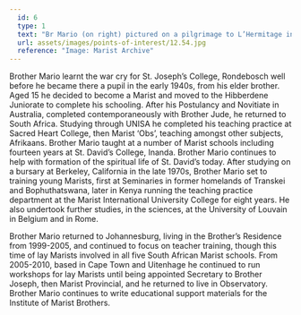 ```yaml
---
  id: 6
  type: 1
  text: "Br Mario (on right) pictured on a pilgrimage to L’Hermitage in 2005."
  url: assets/images/points-of-interest/12.54.jpg
  reference: "Image: Marist Archive"
---
```

Brother Mario learnt the war cry for St. Joseph’s College, Rondebosch well before he became there a pupil in the early 1940s, from his elder brother. Aged 15 he decided to become a Marist and moved to the Hibberdene Juniorate to complete his schooling. After his Postulancy and Novitiate in Australia, completed contemporaneously with Brother Jude, he returned to South Africa. Studying through UNISA he completed his teaching practice at Sacred Heart College, then Marist ‘Obs’, teaching amongst other subjects, Afrikaans. Brother Mario taught at a number of Marist schools including fourteen years at St. David’s College, Inanda. Brother Mario continues to help with formation of the spiritual life of St. David’s today. After studying on a bursary at Berkeley, California in the late 1970s, Brother Mario set to training young Marists, first at Seminaries in former homelands of Transkei and Bophuthatswana, later in Kenya running the teaching practice department at the Marist International University College for eight years. He also undertook further studies, in the sciences, at the University of Louvain in Belgium and in Rome. 

Brother Mario returned to Johannesburg, living in the Brother’s Residence from 1999-2005, and continued to focus on teacher training, though this time of lay Marists involved in all five South African Marist schools. From 2005-2010, based in Cape Town and Uitenhage he continued to run workshops for lay Marists until being appointed Secretary to Brother Joseph, then Marist Provincial, and he returned to live in Observatory. Brother Mario continues to write educational support materials for the Institute of Marist Brothers. 
